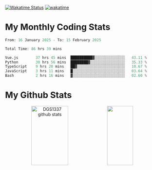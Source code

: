 [![Wakatime Status](https://github.com/noopurphalak/noopurphalak/workflows/wakatime-status-update/badge.svg)](https://github.com/noopurphalak/noopurphalak/actions/workflows/main.yml)
[![wakatime](https://wakatime.com/badge/user/80ace140-ef40-4fdd-b8ed-f3be3d2e1aea.svg)](https://wakatime.com/@80ace140-ef40-4fdd-b8ed-f3be3d2e1aea)

# My Monthly Coding Stats

<!--START_SECTION:waka-->

```python
From: 16 January 2025 - To: 15 February 2025

Total Time: 86 hrs 39 mins

Vue.js        37 hrs 45 mins  ██████████▓░░░░░░░░░░░░░░   43.11 %
Python        30 hrs 56 mins  ████████▓░░░░░░░░░░░░░░░░   35.33 %
TypeScript    9 hrs 20 mins   ██▓░░░░░░░░░░░░░░░░░░░░░░   10.67 %
JavaScript    3 hrs 11 mins   █░░░░░░░░░░░░░░░░░░░░░░░░   03.64 %
Bash          2 hrs 16 mins   ▓░░░░░░░░░░░░░░░░░░░░░░░░   02.60 %
```

<!--END_SECTION:waka-->

# My Github Stats
<div style="text-align: center;">
  <img width="49%" height="195px" src="https://github-readme-stats-sigma-five.vercel.app/api?username=noopurphalak&show_icons=true&count_private=true&hide_border=true&title_color=00FFFF&icon_color=00FFFF&text_color=00FFFF&bg_color=0d1117" alt="DGS1337 github stats" />
  <img width="41%" height="195px" src="https://github-readme-stats-sigma-five.vercel.app/api/top-langs/?username=noopurphalak&layout=compact&hide_border=true&title_color=00FFFF&text_color=00FFFF&bg_color=0d1117" />
</div>
